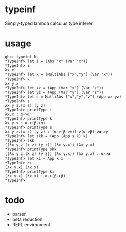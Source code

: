 typeinf
=======

Simply-typed lambda calculus type inferer

usage
=====

    ghci typeinf.hs
    *TypeInf> let i = (Abs "x" (Var "x"))
    *TypeInf> i
    λx.x
    *TypeInf> let k = (MultiAbs ["x","y"] (Var "x"))
    *TypeInf> k
    λx y.x
    *TypeInf> let xz = (App (Var "x") (Var "z"))
    *TypeInf> let yz = (App (Var "y") (Var "z"))
    *TypeInf> let s = MultiAbs ["x","y","z"] (App xz yz)
    *TypeInf> s
    λx y z.(x z) (y z)
    *TypeInf> printType i
    λx.x : α->α
    *TypeInf> printType k
    λx y.x : α->(β->α)
    *TypeInf> printType s
    λx y z.(x z) (y z) : (α->(β->γ))->(α->β)->α->γ
    *TypeInf> let skk = (App (App s k) k)
    *TypeInf> skk
    ((λx y z.(x z) (y z)) (λx y.x)) (λx y.x)
    *TypeInf> printType skk
    ((λx y z.(x z) (y z)) (λx y.x)) (λx y.x) : α->α
    *TypeInf> let ki = App k i
    *TypeInf> ki
    (λx y.x) (λx.x)
    *TypeInf> printType ki
    (λx y.x) (λx.x) : α->(β->β)
    *TypeInf> 


todo
====
* parser
* beta reduction
* REPL environment

